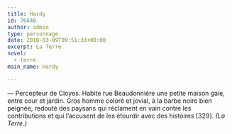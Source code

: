 ```yaml
---
title: Hardy
id: 76648
author: admin
type: personnage
date: 2010-03-09T09:51:33+00:00
excerpt: La Terre
novel:
  - terre
main_name: Hardy

---
```

— Percepteur de Cloyes. Habite rue Beaudonnière une petite maison gaie, entre cour et jardin. Gros homme coloré et jovial, à la barbe noire bien peignée, redouté des paysans qui réclament en vain contre les contributions et qui l&rsquo;accusent de les étourdir avec des histoires [329]. _(La Terre.)_
